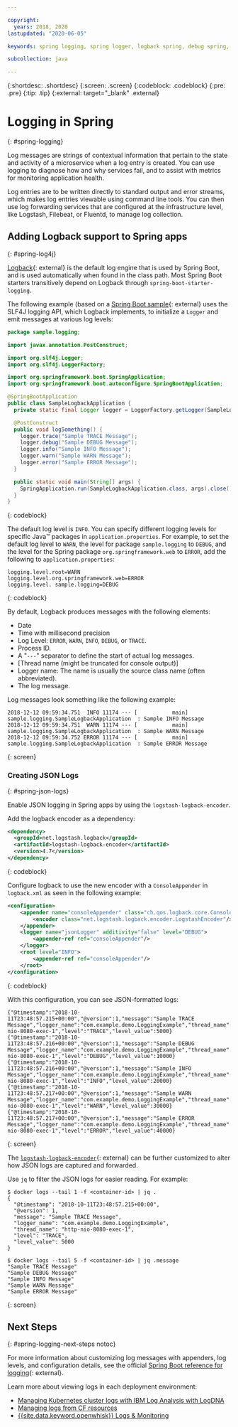 ```yaml
---

copyright:
  years: 2018, 2020
lastupdated: "2020-06-05"

keywords: spring logging, spring logger, logback spring, debug spring, json log spring, consoleappender spring, spring boot log

subcollection: java

---
```


{:shortdesc: .shortdesc}
{:screen: .screen}
{:codeblock: .codeblock}
{:pre: .pre}
{:tip: .tip}
{:external: target="_blank" .external}

# Logging in Spring
{: #spring-logging}

Log messages are strings of contextual information that pertain to the state and activity of a microservice when a log entry is created. You can use logging to diagnose how and why services fail, and to assist with metrics for monitoring application health.

Log entries are to be written directly to standard output and error streams, which makes log entries viewable using command line tools. You can then use log forwarding services that are configured at the infrastructure level, like Logstash, Filebeat, or Fluentd, to manage log collection.

## Adding Logback support to Spring apps
{: #spring-log4j}

[Logback](https://logback.qos.ch/){: external} is the default log engine that is used by Spring Boot, and is used automatically when found in the class path. Most Spring Boot starters transitively depend on Logback through `spring-boot-starter-logging`.

The following example (based on a [Spring Boot sample](https://github.com/spring-projects/spring-boot){: external} uses the SLF4J logging API, which Logback implements, to initialize a `Logger` and emit messages at various log levels:

```java
package sample.logging;

import javax.annotation.PostConstruct;

import org.slf4j.Logger;
import org.slf4j.LoggerFactory;

import org.springframework.boot.SpringApplication;
import org.springframework.boot.autoconfigure.SpringBootApplication;

@SpringBootApplication
public class SampleLogbackApplication {
  private static final Logger logger = LoggerFactory.getLogger(SampleLogbackApplication.class);

  @PostConstruct
  public void logSomething() {
    logger.trace("Sample TRACE Message");
    logger.debug("Sample DEBUG Message");
    logger.info("Sample INFO Message");
    logger.warn("Sample WARN Message");
    logger.error("Sample ERROR Message");
  }

  public static void main(String[] args) {
    SpringApplication.run(SampleLogbackApplication.class, args).close();
  }
}
```
{: codeblock}

The default log level is `INFO`. You can specify different logging levels for specific Java&trade; packages in `application.properties`. For example, to set the default log level to `WARN`, the level for package `sample.logging` to `DEBUG`, and the level for the Spring package `org.springframework.web` to `ERROR`, add the following to `application.properties`:

```properties
logging.level.root=WARN
logging.level.org.springframework.web=ERROR
logging.level. sample.logging=DEBUG
```
{: codeblock}

By default, Logback produces messages with the following elements:

- Date
- Time with millisecond precision
- Log Level: `ERROR`, `WARN`, `INFO`, `DEBUG`, or `TRACE`.
- Process ID.
- A "`---`" separator to define the start of actual log messages.
- [Thread name (might be truncated for console output)]
- Logger name: The name is usually the source class name (often abbreviated).
- The log message.

Log messages look something like the following example:

```
2018-12-12 09:59:34.751  INFO 11174 --- [           main] sample.logging.SampleLogbackApplication  : Sample INFO Message
2018-12-12 09:59:34.751  WARN 11174 --- [           main] sample.logging.SampleLogbackApplication  : Sample WARN Message
2018-12-12 09:59:34.752 ERROR 11174 --- [           main] sample.logging.SampleLogbackApplication  : Sample ERROR Message
```
{: screen}

### Creating JSON Logs
{: #spring-json-logs}

Enable JSON logging in Spring apps by using the `logstash-logback-encoder`.

Add the logback encoder as a dependency:

```xml
<dependency>
  <groupId>net.logstash.logback</groupId>
  <artifactId>logstash-logback-encoder</artifactId>
  <version>4.7</version>
</dependency>
```
{: codeblock}

Configure logback to use the new encoder with a `ConsoleAppender` in `logback.xml` as seen in the following example:

```xml
<configuration>
    <appender name="consoleAppender" class="ch.qos.logback.core.ConsoleAppender">
        <encoder class="net.logstash.logback.encoder.LogstashEncoder"/>
    </appender>
    <logger name="jsonLogger" additivity="false" level="DEBUG">
        <appender-ref ref="consoleAppender"/>
    </logger>
    <root level="INFO">
        <appender-ref ref="consoleAppender"/>
    </root>
</configuration>
```
{: codeblock}

With this configuration, you can see JSON-formatted logs:

```
{"@timestamp":"2018-10-11T23:48:57.215+00:00","@version":1,"message":"Sample TRACE Message","logger_name":"com.example.demo.LoggingExample","thread_name":"http-nio-8080-exec-1","level":"TRACE","level_value":5000}
{"@timestamp":"2018-10-11T23:48:57.216+00:00","@version":1,"message":"Sample DEBUG Message","logger_name":"com.example.demo.LoggingExample","thread_name":"http-nio-8080-exec-1","level":"DEBUG","level_value":10000}
{"@timestamp":"2018-10-11T23:48:57.216+00:00","@version":1,"message":"Sample INFO Message","logger_name":"com.example.demo.LoggingExample","thread_name":"http-nio-8080-exec-1","level":"INFO","level_value":20000}
{"@timestamp":"2018-10-11T23:48:57.217+00:00","@version":1,"message":"Sample WARN Message","logger_name":"com.example.demo.LoggingExample","thread_name":"http-nio-8080-exec-1","level":"WARN","level_value":30000}
{"@timestamp":"2018-10-11T23:48:57.217+00:00","@version":1,"message":"Sample ERROR Message","logger_name":"com.example.demo.LoggingExample","thread_name":"http-nio-8080-exec-1","level":"ERROR","level_value":40000}
```
{: screen}

The [`logstash-logback-encoder`](https://github.com/logstash/logstash-logback-encoder){: external} can be further customized to alter how JSON logs are captured and forwarded.

Use `jq` to filter the JSON logs for easier reading. For example:

```
$ docker logs --tail 1 -f <container-id> | jq .
{
  "@timestamp": "2018-10-11T23:48:57.215+00:00",
  "@version": 1,
  "message": "Sample TRACE Message",
  "logger_name": "com.example.demo.LoggingExample",
  "thread_name": "http-nio-8080-exec-1",
  "level": "TRACE",
  "level_value": 5000
}

$ docker logs --tail 5 -f <container-id> | jq .message
"Sample TRACE Message"
"Sample DEBUG Message"
"Sample INFO Message"
"Sample WARN Message"
"Sample ERROR Message"
```
{: screen}

## Next Steps
{: #spring-logging-next-steps notoc}

For more information about customizing log messages with appenders, log levels, and configuration details, see the official [Spring Boot reference for logging](https://docs.spring.io/spring-boot/docs/current/reference/html/howto.html#howto-logging){: external}.

Learn more about viewing logs in each deployment environment:
* [Managing Kubernetes cluster logs with IBM Log Analysis with LogDNA](/docs/Log-Analysis-with-LogDNA?topic=Log-Analysis-with-LogDNA-kube)
* [Managing logs from CF resources](/docs/Log-Analysis-with-LogDNA?topic=Log-Analysis-with-LogDNA-monitor_cfapp_logs)
* [{{site.data.keyword.openwhisk}} Logs & Monitoring](/docs/openwhisk?topic=openwhisk-logs)
